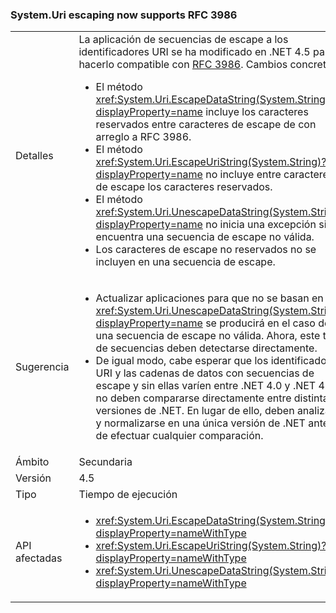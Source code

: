 ### <a name="systemuri-escaping-now-supports-rfc-3986"></a>System.Uri escaping now supports RFC 3986

|   |   |
|---|---|
|Detalles|La aplicación de secuencias de escape a los identificadores URI se ha modificado en .NET 4.5 para hacerlo compatible con [RFC 3986](http://tools.ietf.org/html/rfc3986). Cambios concretos:<ul><li>El método <xref:System.Uri.EscapeDataString(System.String)?displayProperty=name> incluye los caracteres reservados entre caracteres de escape de con arreglo a RFC 3986.</li><li>El método <xref:System.Uri.EscapeUriString(System.String)?displayProperty=name> no incluye entre caracteres de escape los caracteres reservados.</li><li>El método <xref:System.Uri.UnescapeDataString(System.String)?displayProperty=name> no inicia una excepción si encuentra una secuencia de escape no válida.</li><li>Los caracteres de escape no reservados no se incluyen en una secuencia de escape.</li></ul>|
|Sugerencia|<ul><li>Actualizar aplicaciones para que no se basan en <xref:System.Uri.UnescapeDataString(System.String)?displayProperty=name> se producirá en el caso de una secuencia de escape no válida. Ahora, este tipo de secuencias deben detectarse directamente.</li><li>De igual modo, cabe esperar que los identificadores URI y las cadenas de datos con secuencias de escape y sin ellas varíen entre .NET 4.0 y .NET 4.5, y no deben compararse directamente entre distintas versiones de .NET. En lugar de ello, deben analizarse y normalizarse en una única versión de .NET antes de efectuar cualquier comparación.</li></ul>|
|Ámbito|Secundaria|
|Versión|4.5|
|Tipo|Tiempo de ejecución|
|API afectadas|<ul><li><xref:System.Uri.EscapeDataString(System.String)?displayProperty=nameWithType></li><li><xref:System.Uri.EscapeUriString(System.String)?displayProperty=nameWithType></li><li><xref:System.Uri.UnescapeDataString(System.String)?displayProperty=nameWithType></li></ul>|

